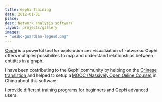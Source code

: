 ```yaml
---
title: Gephi Training
date: 2012-01-01
place:
desc: Network analysis software
layout: projects/gallery
images:
- "weibo-guardian-legend.png"
---
```


[Gephi](http://gephi.org) is a powerful tool for exploration and visualization of networks. Gephi offers multiples possibilites to map and understand relationships between entitites in a graph.

I have been contributing to the Gephi community by helping on the [Chinese translation ](https://gephi.org/tag/release/) and helped to setup a  [MOOC (Massively Open Online Course)](http://udemy.com/gephi) in China about this software.

I provide different training programs for beginners and Gephi advanced users.
